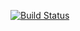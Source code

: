 [![Build Status](https://travis-ci.org/hyperaudio/ha-api.svg?branch=develop)](https://travis-ci.org/hyperaudio/ha-api)
